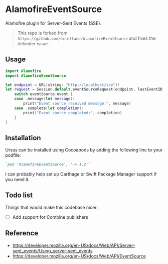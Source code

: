 # AlamofireEventSource

Alamofire plugin for Server-Sent Events (SSE).

> This repo is forked from `https://github.com/dclelland/AlamofireEventSource` and fixes the delimiter issue.

## Usage

```swift
import Alamofire
import AlamofireEventSource

let endpoint = URL(string: "http://localhost/sse")!
let request = Session.default.eventSourceRequest(endpoint, lastEventID: "0").responseEventSource { eventSource in
    switch eventSource.event {
    case .message(let message):
        print("Event source received message:", message)
    case .complete(let completion):
        print("Event source completed:", completion)
    }
}
```

## Installation

Ursus can be installed using Cocoapods by adding the following line to your podfile:

```ruby
`pod 'AlamofireEventSource', '~> 1.2'`
```

I can probably help set up Carthage or Swift Package Manager support if you need it.

## Todo list

Things that would make this codebase nicer:

- [ ] Add support for Combine publishers

## Reference

- https://developer.mozilla.org/en-US/docs/Web/API/Server-sent_events/Using_server-sent_events
- https://developer.mozilla.org/en-US/docs/Web/API/EventSource
